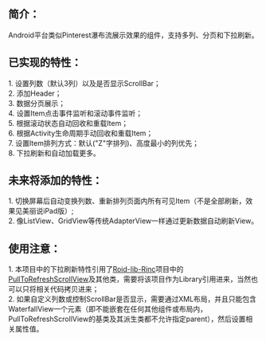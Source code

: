 <h2>简介：</h2>
Android平台类似Pinterest瀑布流展示效果的组件，支持多列、分页和下拉刷新。<BR/>

<h2>已实现的特性：</h2>
1. 设置列数（默认3列）以及是否显示ScrollBar；<BR/>
2. 添加Header；<BR/>
3. 数据分页展示；<BR/>
4. 设置Item点击事件监听和滚动事件监听；<BR/>
5. 根据滚动状态自动回收和重载Item；<BR/>
6. 根据Activity生命周期手动回收和重载Item；<BR/>
7. 设置Item排列方式：默认("Z"字排列)、高度最小的列优先；<BR/>
8. 下拉刷新和自动加载更多。<BR/>

<h2>未来将添加的特性：</h2>
1. 切换屏幕后自动变换列数、重新排列页面内所有可见Item（不是全部刷新，效果见美丽说iPad版）;<BR/>
2. 像ListView、GridView等传统AdapterView一样通过更新数据自动刷新View。<BR/>

<h2>使用注意：</h2>
1. 本项目中的下拉刷新特性引用了<a target="_blank" href="https://github.com/RincLiu/roid-lib-rinc">Roid-lib-Rinc</a>项目中的<a target="_blank" href="https://github.com/RincLiu/roid-lib-rinc/blob/master/src/com/rincliu/library/widget/view/pulltorefresh/PullToRefreshScrollView.java">PullToRefreshScrollView</a>及其他类，需要将该项目作为Library引用进来，当然也可以只将相关代码拷贝进来；<BR/>
2. 如果自定义列数或控制ScrollBar是否显示，需要通过XML布局，并且只能包含WaterfallView一个元素（即不能嵌套在任何其他组件或布局内，PullToRefreshScrollView的基类及其派生类都不允许指定parent），然后设置相关属性值。<BR/>
